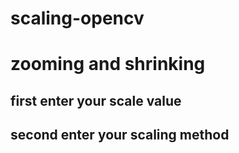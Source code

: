 # scaling-opencv
# zooming and shrinking
## first enter your scale value
## second enter your scaling method
